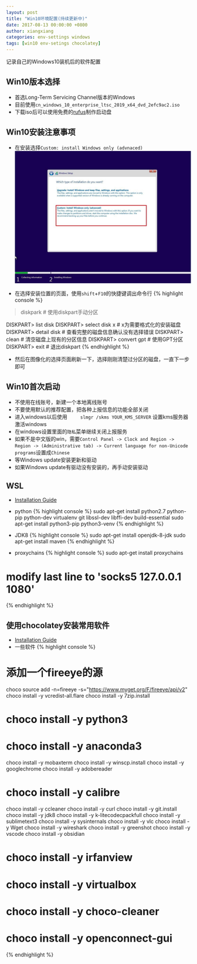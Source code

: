 ```yaml
---
layout: post
title: "Win10环境配置(持续更新中)"
date: 2017-08-13 00:00:00 +0800
author: xiangxiang
categories: env-settings windows
tags: [win10 env-setings chocolatey]
---
```

记录自己的Windows10装机后的软件配置

## Win10版本选择
- 首选Long-Term Servicing Channel版本的Windows
- 目前使用`cn_windows_10_enterprise_ltsc_2019_x64_dvd_2efc9ac2.iso`
- 下载iso后可以使用免费的[rufus](https://rufus.ie/)制作启动盘

## Win10安装注意事项
- 在安装选择`Custom: install Windows only (advnaced)`
 ![](/img/windows-10-custom-install.jpg)

- 在选择安装位置的页面，使用`shift`+`F10`的快捷键调出命令行
{% highlight console %}
> diskpark              # 使用diskpart手动分区

DISKPART> list disk
DISKPART> select disk x # x为需要格式化的安装磁盘
DISKPART> detail disk   # 查看完整的磁盘信息确认没有选择错误
DISKPART> clean         # 清空磁盘上现有的分区信息
DISKPART> convert gpt   # 使用GPT分区
DISKPART> exit          # 退出diskpart
{% endhighlight %}

- 然后在图像化的选择页面刷新一下，选择刚刚清楚过分区的磁盘，一直下一步即可

## Win10首次启动
- 不使用在线账号，新建一个本地离线账号
- 不要使用默认的推荐配置，把各种上报信息的功能全部关闭
- 进入windows以后使用`	
slmgr /skms YOUR_KMS_SERVER` 设置kms服务器激活windows
- 在windows设置里面的`隐私`菜单继续关闭上报服务
- 如果不是中文版的win，需要`Control Panel -> Clock and Region -> Region -> (Administrative tab) -> Current language for non-Unicode programs`设置成`Chinese`
- 等Windows update安装更新和驱动
- 如果Windows update有驱动没有安装的，再手动安装驱动

## WSL
- [Installation Guide](https://docs.microsoft.com/en-us/windows/wsl/install-on-server)

- python
{% highlight console %}
sudo apt-get install python2.7 python-pip python-dev virtualenv git libssl-dev libffi-dev build-essential
sudo apt-get install python3-pip python3-venv
{% endhighlight %}

- JDK8
{% highlight console %}
sudo apt-get install openjdk-8-jdk
sudo apt-get install maven
{% endhighlight %}

- proxychains
{% highlight console %}
sudo apt-get install proxychains
# modify last line to 'socks5 127.0.0.1 1080'
{% endhighlight %}

## 使用chocolatey安装常用软件
- [Installation Guide](https://chocolatey.org/install)
- 一些软件
{% highlight console %}
# 添加一个fireeye的源
choco source add -n=fireeye -s="https://www.myget.org/F/fireeye/api/v2"
choco install -y vcredist-all.flare
choco install -y 7zip.install
# choco install -y python3
# choco install -y anaconda3
choco install -y mobaxterm
choco install -y winscp.install
choco install -y googlechrome
choco install -y adobereader
# choco install -y calibre
choco install -y ccleaner
choco install -y curl
choco install -y git.install
choco install -y jdk8
choco install -y k-litecodecpackfull
choco install -y sublimetext3
choco install -y sysinternals
choco install -y vlc
choco install -y Wget
choco install -y wireshark
choco install -y greenshot
choco install -y vscode
choco install -y obsidian
# choco install -y irfanview
# choco install -y virtualbox
# choco install -y choco-cleaner
# choco install -y openconnect-gui
{% endhighlight %}
